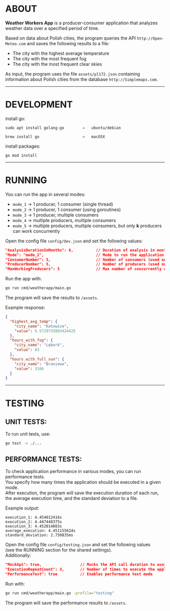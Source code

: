 # ABOUT

**Weather Workers App** is a producer-consumer application that analyzes weather data over a specified period of time.

Based on data about Polish cities, the program queries the API `http://Open-Meteo.com` and saves the following results to a file:

- The city with the highest average temperature
- The city with the most frequent fog
- The city with the most frequent clear skies

As input, the program uses the file `assets/pl172.json` containing information about Polish cities from the database `http://Simplemaps.com`.

---

# DEVELOPMENT

install go:  
```
sudo apt install golang-go        →   ubuntu/debian  

brew install go                   →   macOSX  
```

install packages:  

```
go mod install
```

---

# RUNNING

You can run the app in several modes:
- `mode_1` → 1 producer, 1 consumer (single thread)
- `mode_2` → 1 producer, 1 consumer (using goroutines)
- `mode_3` → 1 producer, multiple consumers
- `mode_4` → multiple producers, multiple consumers
- `mode_5` → multiple producers, multiple consumers, but only **k** producers can work concurrently

Open the config file `config/dev.json` and set the following values:

```json
"AnalysisDurationInMonths": 6,          // Duration of analysis in months
"Mode": "mode_2",                       // Mode to run the application
"ConsumerNumber": 5,                    // Number of consumers (used only in mode_3, mode_4, mode_5)
"ProducerNumber": 5,                    // Number of producers (used only in mode_4, mode_5)
"MaxWorkingProducers": 5                // Max number of concurrently working producers (only in mode_5)
```

Run the app with:
```bash
go run cmd/weatherapp/main.go
```

The program will save the results to `/assets`.

Example response:
```json
{
  "highest_avg_temp": {
    "city_name": "Katowice",
    "value": 5.5729735883424425
  },
  "hours_with_fog": {
    "city_name": "Lębork",
    "value": 83
  },
  "hours_with_full_sun": {
    "city_name": "Braniewo",
    "value": 3166
  }
}
```

---

# TESTING

## UNIT TESTS:

To run unit tests, use:
```bash
go test -v ./...
```

## PERFORMANCE TESTS:

To check application performance in various modes, you can run performance tests.  
You specify how many times the application should be executed in a given mode.  
After execution, the program will save the execution duration of each run,  
the average execution time, and the standard deviation to a file.

Example output:
```
execution_1: 4.454012416s
execution_2: 4.447440375s
execution_3: 4.452014083s
average_execution: 4.451155624s
standard_deviation: 2.750835ms
```

Open the config file `config/testing.json` and set the following values  
(see the RUNNING section for the shared settings).  
Additionally:

```json
"MockApi": true,                 // Mocks the API call duration to avoid overloading Open-Meteo API
"ExecutionRepeatCount": 3,       // Number of times to execute the application
"PerformanceTest": true          // Enables performance test mode
```

Run with:
```bash
go run cmd/weatherapp/main.go -profile="testing"
```

The program will save the performance results to `/assets`.